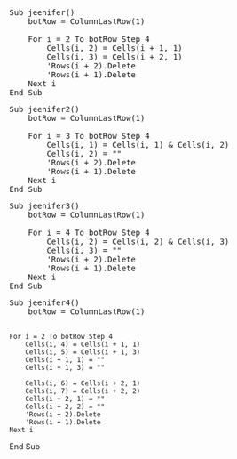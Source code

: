 <pre>
Sub jeenifer()
    botRow = ColumnLastRow(1)
    
    For i = 2 To botRow Step 4
        Cells(i, 2) = Cells(i + 1, 1)
        Cells(i, 3) = Cells(i + 2, 1)
        'Rows(i + 2).Delete
        'Rows(i + 1).Delete
    Next i
End Sub
</pre>

<pre>
Sub jeenifer2()
    botRow = ColumnLastRow(1)
    
    For i = 3 To botRow Step 4
        Cells(i, 1) = Cells(i, 1) & Cells(i, 2)
        Cells(i, 2) = ""
        'Rows(i + 2).Delete
        'Rows(i + 1).Delete
    Next i
End Sub
</pre>

<pre>
Sub jeenifer3()
    botRow = ColumnLastRow(1)
    
    For i = 4 To botRow Step 4
        Cells(i, 2) = Cells(i, 2) & Cells(i, 3)
        Cells(i, 3) = ""
        'Rows(i + 2).Delete
        'Rows(i + 1).Delete
    Next i
End Sub
</pre>

<pre>
Sub jeenifer4()
    botRow = ColumnLastRow(1)
    </pre>
    For i = 2 To botRow Step 4
        Cells(i, 4) = Cells(i + 1, 1)
        Cells(i, 5) = Cells(i + 1, 3)
        Cells(i + 1, 1) = ""
        Cells(i + 1, 3) = ""
        
        Cells(i, 6) = Cells(i + 2, 1)
        Cells(i, 7) = Cells(i + 2, 2)
        Cells(i + 2, 1) = ""
        Cells(i + 2, 2) = ""
        'Rows(i + 2).Delete
        'Rows(i + 1).Delete
    Next i
End Sub
</pre>
